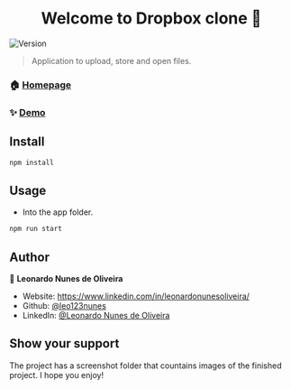 <h1 align="center">Welcome to Dropbox clone 👋</h1>
<p>
  <img alt="Version" src="https://img.shields.io/badge/version-0.0.0-blue.svg?cacheSeconds=2592000" />
</p>

> Application to upload, store and open files.

### 🏠 [Homepage](https://github.com/leo123nunes/dropboxclone-javascript)

### ✨ [Demo](https://github.com/leo123nunes/dropboxclone-javascript)

## Install

```sh
npm install
```

## Usage

* Into the app folder.

```sh
npm run start
```

## Author

👤 **Leonardo Nunes de Oliveira**

* Website: https://www.linkedin.com/in/leonardonunesoliveira/
* Github: [@leo123nunes](https://github.com/leo123nunes)
* LinkedIn: [@Leonardo Nunes de Oliveira](https://www.linkedin.com/in/leonardonunesoliveira/)

## Show your support

The project has a screenshot folder that countains images of the finished project. I hope you enjoy!

